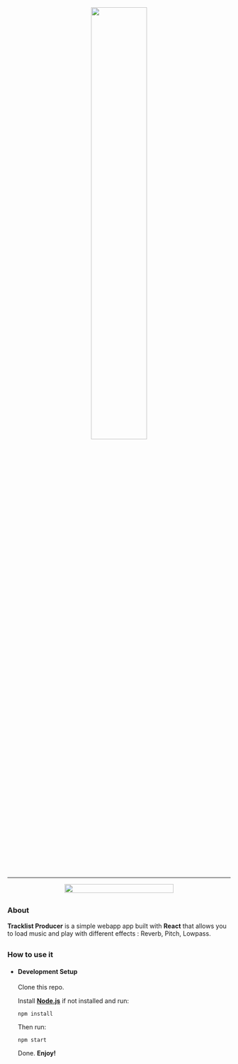 <div align="center">
    <img src="https://i.ibb.co/qBW52nt/tracklist-producer.png" style="width:50%">
</div>

---

<div  align="center"  style="display:flex;justify-content:center">
    <img  src="https://i.ibb.co/hLG5qdm/tracklist-producer-web.png"  style="width:70%">
</div>


## 

### About

**Tracklist Producer** is a simple webapp app built with **React** that allows you to load music and play with different effects : Reverb, Pitch, Lowpass.

## 

### How to use it

- #### Development Setup

	Clone this repo.

	Install <a target="_blank" href="https://nodejs.org/">**Node.js**</a> if not installed and run:

	`npm install`

	Then run:
	
	`npm start`
	
	Done. **Enjoy!**
